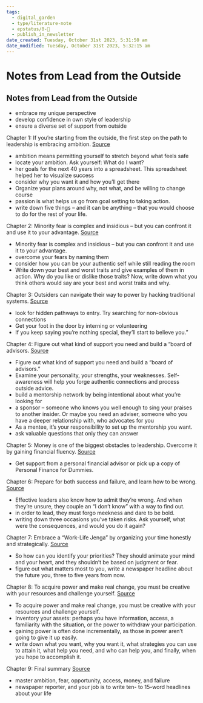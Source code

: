 ```yaml
---
tags:
  - digital_garden
  - type/literature-note
  - epstatus/0-🌰
  - publish_in_newsletter
date_created: Tuesday, October 31st 2023, 5:31:50 am
date_modified: Tuesday, October 31st 2023, 5:32:15 am
---
```

# Notes from Lead from the Outside
## Notes from Lead from the Outside
+ embrace my unique perspective
+ develop confidence in own style of leadership
+ ensure a diverse set of support from outside

Chapter 1: If you’re starting from the outside, the first step on the path to leadership is embracing ambition. [Source](https://blinkist.com/nc/reader/lead-from-the-outside-en?chapter=1)
- ambition means permitting yourself to stretch beyond what feels safe
- locate your ambition. Ask yourself: What do I want?
- her goals for the next 40 years into a spreadsheet. This spreadsheet helped her to visualize success
- consider why you want it and how you’ll get there
- Organize your plans around why, not what, and be willing to change course
- passion is what helps us go from goal setting to taking action.
- write down five things – and it can be anything – that you would choose to do for the rest of your life.

Chapter 2: Minority fear is complex and insidious – but you can confront it and use it to your advantage. [Source](https://blinkist.com/nc/reader/lead-from-the-outside-en?chapter=2)
- Minority fear is complex and insidious – but you can confront it and use it to your advantage.
- overcome your fears by naming them
- consider how you can be your authentic self while still reading the room
- Write down your best and worst traits and give examples of them in action. Why do you like or dislike those traits? Now, write down what you think others would say are your best and worst traits and why. 

Chapter 3: Outsiders can navigate their way to power by hacking traditional systems. [Source](https://blinkist.com/nc/reader/lead-from-the-outside-en?chapter=3)
- look for hidden pathways to entry. Try searching for non-obvious connections
- Get your foot in the door by interning or volunteering
- If you keep saying you’re nothing special, they’ll start to believe you.”

Chapter 4: Figure out what kind of support you need and build a “board of advisors. [Source](https://blinkist.com/nc/reader/lead-from-the-outside-en?chapter=4)
- Figure out what kind of support you need and build a “board of advisors.”
- Examine your personality, your strengths, your weaknesses. Self-awareness will help you forge authentic connections and process outside advice.
- build a mentorship network by being intentional about what you’re looking for
- a sponsor – someone who knows you well enough to sing your praises to another insider. Or maybe you need an adviser, someone who you have a deeper relationship with, who advocates for you
- As a mentee, it’s your responsibility to set up the mentorship you want.
- ask valuable questions that only they can answer

Chapter 5: Money is one of the biggest obstacles to leadership. Overcome it by gaining financial fluency. [Source](https://blinkist.com/nc/reader/lead-from-the-outside-en?chapter=5)
- Get support from a personal financial advisor or pick up a copy of Personal Finance for Dummies.

Chapter 6: Prepare for both success and failure, and learn how to be wrong. [Source](https://blinkist.com/nc/reader/lead-from-the-outside-en?chapter=6)
- Effective leaders also know how to admit they’re wrong. And when they’re unsure, they couple an “I don’t know” with a way to find out. 
-  in order to lead, they must forgo meekness and dare to be bold.
- writing down three occasions you’ve taken risks. Ask yourself, what were the consequences, and would you do it again?

Chapter 7: Embrace a “Work-Life Jenga” by organizing your time honestly and strategically. [Source](https://blinkist.com/nc/reader/lead-from-the-outside-en?chapter=7)
- So how can you identify your priorities? They should animate your mind and your heart, and they shouldn’t be based on judgment or fear.
- figure out what matters most to you, write a newspaper headline about the future you, three to five years from now.

Chapter 8: To acquire power and make real change, you must be creative with your resources and challenge yourself. [Source](https://blinkist.com/nc/reader/lead-from-the-outside-en?chapter=8)
- To acquire power and make real change, you must be creative with your resources and challenge yourself.
- Inventory your assets: perhaps you have information, access, a familiarity with the situation, or the power to withdraw your participation.
- gaining power is often done incrementally, as those in power aren’t going to give it up easily.
- write down what you want, why you want it, what strategies you can use to attain it, what help you need, and who can help you, and finally, when you hope to accomplish it.

Chapter 9: Final summary [Source](https://blinkist.com/nc/reader/lead-from-the-outside-en?chapter=9)
- master ambition, fear, opportunity, access, money, and failure
- newspaper reporter, and your job is to write ten- to 15-word headlines about your life